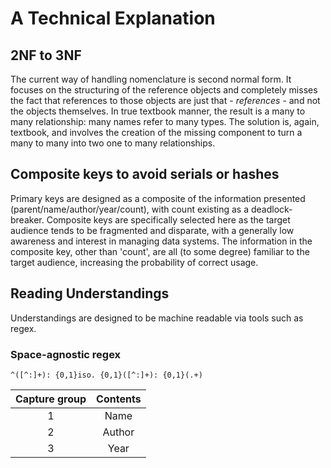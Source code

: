 # A Technical Explanation

## 2NF to 3NF
The current way of handling nomenclature is second normal form. It focuses on the structuring of the reference objects and completely misses the fact that references to those objects are just that - *references* - and not the objects themselves. In true textbook manner, the result is a many to many relationship: many names refer to many types. The solution is, again, textbook, and involves the creation of the missing component to turn a many to many into two one to many relationships.

## Composite keys to avoid serials or hashes
Primary keys are designed as a composite of the information presented (parent/name/author/year/count), with count existing as a deadlock-breaker. Composite keys are specifically selected here as the target audience tends to be fragmented and disparate, with a generally low awareness and interest in managing data systems. The information in the composite key, other than 'count', are all (to some degree) familiar to the target audience, increasing the probability of correct usage.

## Reading Understandings
Understandings are designed to be machine readable via tools such as regex.

### Space-agnostic regex
`^([^:]+): {0,1}iso. {0,1}([^:]+): {0,1}(.+)`

|Capture group|Contents|
|:---:|:---:|
|1|Name|
|2|Author|
|3|Year|